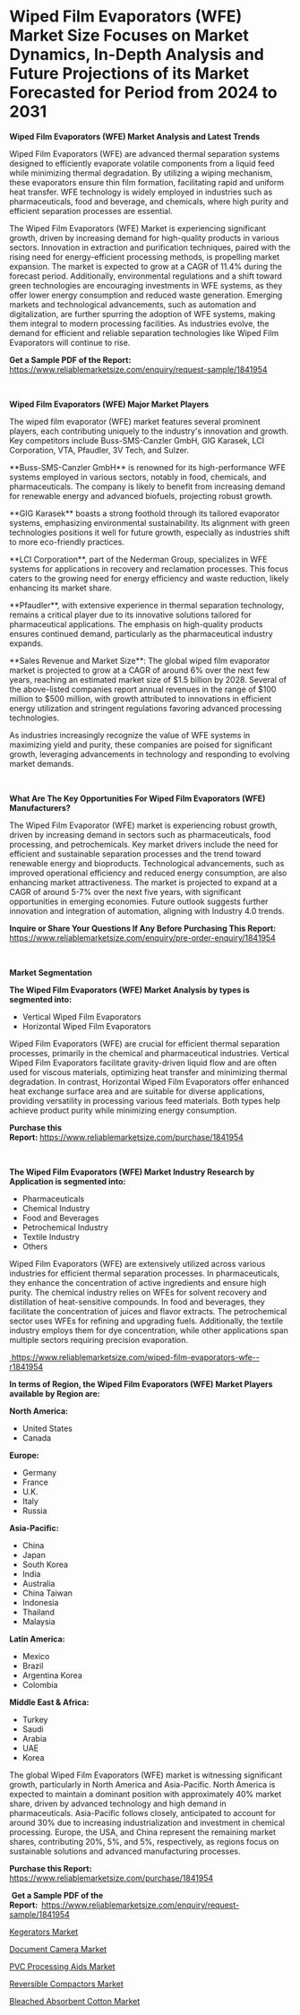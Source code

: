 <p><h1>Wiped Film Evaporators (WFE) Market Size Focuses on Market Dynamics, In-Depth Analysis and Future Projections of its Market Forecasted for Period from 2024 to 2031</h1></p><p><strong>Wiped Film Evaporators (WFE) Market Analysis and Latest Trends</strong></p>
<p><p>Wiped Film Evaporators (WFE) are advanced thermal separation systems designed to efficiently evaporate volatile components from a liquid feed while minimizing thermal degradation. By utilizing a wiping mechanism, these evaporators ensure thin film formation, facilitating rapid and uniform heat transfer. WFE technology is widely employed in industries such as pharmaceuticals, food and beverage, and chemicals, where high purity and efficient separation processes are essential.</p><p>The Wiped Film Evaporators (WFE) Market is experiencing significant growth, driven by increasing demand for high-quality products in various sectors. Innovation in extraction and purification techniques, paired with the rising need for energy-efficient processing methods, is propelling market expansion. The market is expected to grow at a CAGR of 11.4% during the forecast period. Additionally, environmental regulations and a shift toward green technologies are encouraging investments in WFE systems, as they offer lower energy consumption and reduced waste generation. Emerging markets and technological advancements, such as automation and digitalization, are further spurring the adoption of WFE systems, making them integral to modern processing facilities. As industries evolve, the demand for efficient and reliable separation technologies like Wiped Film Evaporators will continue to rise.</p></p>
<p><strong>Get a Sample PDF of the Report:&nbsp;</strong> <a href="https://www.reliablemarketsize.com/enquiry/request-sample/1841954?utm_campaign=1422&utm_medium=2&utm_source=Github&utm_content=ia&utm_term=16102024&utm_id=wiped-film-evaporators-wfe">https://www.reliablemarketsize.com/enquiry/request-sample/1841954</a></p>
<p>&nbsp;</p>
<p><strong>Wiped Film Evaporators (WFE) Major Market Players</strong></p>
<p><p>The wiped film evaporator (WFE) market features several prominent players, each contributing uniquely to the industry's innovation and growth. Key competitors include Buss-SMS-Canzler GmbH, GIG Karasek, LCI Corporation, VTA, Pfaudler, 3V Tech, and Sulzer.</p><p>**Buss-SMS-Canzler GmbH** is renowned for its high-performance WFE systems employed in various sectors, notably in food, chemicals, and pharmaceuticals. The company is likely to benefit from increasing demand for renewable energy and advanced biofuels, projecting robust growth.</p><p>**GIG Karasek** boasts a strong foothold through its tailored evaporator systems, emphasizing environmental sustainability. Its alignment with green technologies positions it well for future growth, especially as industries shift to more eco-friendly practices.</p><p>**LCI Corporation**, part of the Nederman Group, specializes in WFE systems for applications in recovery and reclamation processes. This focus caters to the growing need for energy efficiency and waste reduction, likely enhancing its market share.</p><p>**Pfaudler**, with extensive experience in thermal separation technology, remains a critical player due to its innovative solutions tailored for pharmaceutical applications. The emphasis on high-quality products ensures continued demand, particularly as the pharmaceutical industry expands.</p><p>**Sales Revenue and Market Size**: The global wiped film evaporator market is projected to grow at a CAGR of around 6% over the next few years, reaching an estimated market size of $1.5 billion by 2028. Several of the above-listed companies report annual revenues in the range of $100 million to $500 million, with growth attributed to innovations in efficient energy utilization and stringent regulations favoring advanced processing technologies.</p><p>As industries increasingly recognize the value of WFE systems in maximizing yield and purity, these companies are poised for significant growth, leveraging advancements in technology and responding to evolving market demands.</p></p>
<p>&nbsp;</p>
<p><strong>What Are The Key Opportunities For Wiped Film Evaporators (WFE) Manufacturers?</strong></p>
<p><p>The Wiped Film Evaporator (WFE) market is experiencing robust growth, driven by increasing demand in sectors such as pharmaceuticals, food processing, and petrochemicals. Key market drivers include the need for efficient and sustainable separation processes and the trend toward renewable energy and bioproducts. Technological advancements, such as improved operational efficiency and reduced energy consumption, are also enhancing market attractiveness. The market is projected to expand at a CAGR of around 5-7% over the next five years, with significant opportunities in emerging economies. Future outlook suggests further innovation and integration of automation, aligning with Industry 4.0 trends.</p></p>
<p><strong>Inquire or Share Your Questions If Any Before Purchasing This Report:</strong> <a href="https://www.reliablemarketsize.com/enquiry/pre-order-enquiry/1841954?utm_campaign=1422&utm_medium=2&utm_source=Github&utm_content=ia&utm_term=16102024&utm_id=wiped-film-evaporators-wfe">https://www.reliablemarketsize.com/enquiry/pre-order-enquiry/1841954</a></p>
<p>&nbsp;</p>
<p><strong>Market Segmentation</strong></p>
<p><strong>The Wiped Film Evaporators (WFE) Market Analysis by types is segmented into:</strong></p>
<p><ul><li>Vertical Wiped Film Evaporators</li><li>Horizontal Wiped Film Evaporators</li></ul></p>
<p><p>Wiped Film Evaporators (WFE) are crucial for efficient thermal separation processes, primarily in the chemical and pharmaceutical industries. Vertical Wiped Film Evaporators facilitate gravity-driven liquid flow and are often used for viscous materials, optimizing heat transfer and minimizing thermal degradation. In contrast, Horizontal Wiped Film Evaporators offer enhanced heat exchange surface area and are suitable for diverse applications, providing versatility in processing various feed materials. Both types help achieve product purity while minimizing energy consumption.</p></p>
<p><strong>Purchase this Report:&nbsp;</strong><a href="https://www.reliablemarketsize.com/purchase/1841954?utm_campaign=1422&utm_medium=2&utm_source=Github&utm_content=ia&utm_term=16102024&utm_id=wiped-film-evaporators-wfe">https://www.reliablemarketsize.com/purchase/1841954</a></p>
<p>&nbsp;</p>
<p><strong>The Wiped Film Evaporators (WFE) Market Industry Research by Application is segmented into:</strong></p>
<p><ul><li>Pharmaceuticals</li><li>Chemical Industry</li><li>Food and Beverages</li><li>Petrochemical Industry</li><li>Textile Industry</li><li>Others</li></ul></p>
<p><p>Wiped Film Evaporators (WFE) are extensively utilized across various industries for efficient thermal separation processes. In pharmaceuticals, they enhance the concentration of active ingredients and ensure high purity. The chemical industry relies on WFEs for solvent recovery and distillation of heat-sensitive compounds. In food and beverages, they facilitate the concentration of juices and flavor extracts. The petrochemical sector uses WFEs for refining and upgrading fuels. Additionally, the textile industry employs them for dye concentration, while other applications span multiple sectors requiring precision evaporation.</p></p>
<p><a href="https://www.reliablemarketsize.com/wiped-film-evaporators-wfe--r1841954?utm_campaign=1422&utm_medium=2&utm_source=Github&utm_content=ia&utm_term=16102024&utm_id=wiped-film-evaporators-wfe">&nbsp;https://www.reliablemarketsize.com/wiped-film-evaporators-wfe--r1841954</a></p>
<p><strong>In terms of Region, the Wiped Film Evaporators (WFE) Market Players available by Region are:</strong></p>
<p>
    <p> <strong> North America: </strong>
        <ul>
            <li>United States</li>
            <li>Canada</li>
        </ul>
        </p> 
    <p> <strong> Europe: </strong>
        <ul>
            <li>Germany</li>
            <li>France</li>
            <li>U.K.</li>
            <li>Italy</li>
            <li>Russia</li>
        </ul>
        </p> 
    <p> <strong> Asia-Pacific: </strong>
        <ul>
            <li>China</li>
            <li>Japan</li>
            <li>South Korea</li>
            <li>India</li>
            <li>Australia</li>
            <li>China Taiwan</li>
            <li>Indonesia</li>
            <li>Thailand</li>
            <li>Malaysia</li>
        </ul>
        </p> 
    <p> <strong> Latin America: </strong>
        <ul>
            <li>Mexico</li>
            <li>Brazil</li>
            <li>Argentina Korea</li>
            <li>Colombia</li>
        </ul>
        </p> 
    <p> <strong> Middle East & Africa: </strong>
        <ul>
            <li>Turkey</li>
            <li>Saudi</li>
            <li>Arabia</li>
            <li>UAE</li>
            <li>Korea</li>
        </ul>
    </p>
    </p>
<p><p>The global Wiped Film Evaporators (WFE) market is witnessing significant growth, particularly in North America and Asia-Pacific. North America is expected to maintain a dominant position with approximately 40% market share, driven by advanced technology and high demand in pharmaceuticals. Asia-Pacific follows closely, anticipated to account for around 30% due to increasing industrialization and investment in chemical processing. Europe, the USA, and China represent the remaining market shares, contributing 20%, 5%, and 5%, respectively, as regions focus on sustainable solutions and advanced manufacturing processes.</p></p>
<p><strong>Purchase this Report: </strong><a href="https://www.reliablemarketsize.com/purchase/1841954?utm_campaign=1422&utm_medium=2&utm_source=Github&utm_content=ia&utm_term=16102024&utm_id=wiped-film-evaporators-wfe">https://www.reliablemarketsize.com/purchase/1841954</a></p>
<p>&nbsp;<strong>Get a Sample PDF of the Report:&nbsp;&nbsp;</strong><a href="https://www.reliablemarketsize.com/enquiry/request-sample/1841954?utm_campaign=1422&utm_medium=2&utm_source=Github&utm_content=ia&utm_term=16102024&utm_id=wiped-film-evaporators-wfe">https://www.reliablemarketsize.com/enquiry/request-sample/1841954</a></p>
<p><strong></strong></p>
<p><p><a href="https://issuu.com/reportprime-2/docs/kegerators-market-size-2030.pptx_c816cb85557668?utm_campaign=1422&utm_medium=2&utm_source=Github&utm_content=ia&utm_term=16102024&utm_id=wiped-film-evaporators-wfe">Kegerators Market</a></p><p><a href="https://issuu.com/reportprime-2/docs/document-camera-market-size-2030.pp_f4d3a7a0d4496e?utm_campaign=1422&utm_medium=2&utm_source=Github&utm_content=ia&utm_term=16102024&utm_id=wiped-film-evaporators-wfe">Document Camera Market</a></p><p><a href="https://www.linkedin.com/pulse/pvc-processing-aids-market-report-product-type-end-use-application-z8wgc?utm_campaign=1422&utm_medium=2&utm_source=Github&utm_content=ia&utm_term=16102024&utm_id=wiped-film-evaporators-wfe">PVC Processing Aids Market</a></p><p><a href="https://github.com/luxssbml/Market-Research-Report-List-1/blob/main/reversible-compactors-market.md?utm_campaign=1422&utm_medium=2&utm_source=Github&utm_content=ia&utm_term=16102024&utm_id=wiped-film-evaporators-wfe">Reversible Compactors Market</a></p><p><a href="https://www.linkedin.com/pulse/bleached-absorbent-cotton-market-analysis-report-global-insights-e8gxc?utm_campaign=1422&utm_medium=2&utm_source=Github&utm_content=ia&utm_term=16102024&utm_id=wiped-film-evaporators-wfe">Bleached Absorbent Cotton Market</a></p></p>